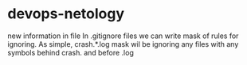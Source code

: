 # devops-netology
new information in file
In .gitignore files we can write mask of rules for ignoring.
As simple, crash.*.log mask wil be ignoring any files with any symbols behind crash. and before .log
